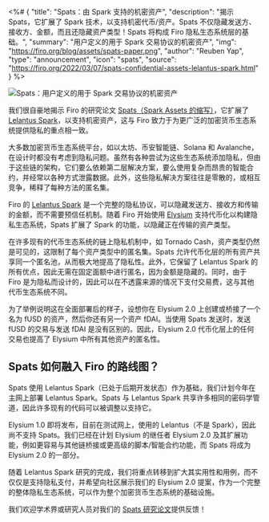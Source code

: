 <%# {
  "title": "Spats：由 Spark 支持的机密资产",
  "description": "揭示 Spats，它扩展了 Spark 技术，以支持机密代币/资产。Spats 不仅隐藏发送方、接收方、金额，而且还隐藏资产类型！Spats 将构成 Firo 隐私生态系统层的基础。",
  "summary": "用户定义的用于 Spark 交易协议的机密资产",
  "img": "https://firo.org/blog/assets/spats-paper.png",
  "author": "Reuben Yap",
  "type": "announcement",
  "icon": "spats",
  "source": "https://firo.org/2022/03/07/spats-confidential-assets-lelantus-spark.html"
} %>

![Spats：用户定义的用于 Spark 交易协议的机密资产](https://firo.org/blog/assets/spats-paper.png#size=1018x866 "Spats：用户定义的用于 Spark 交易协议的机密资产")

我们很自豪地揭示 Firo 的研究论文 [Spats（Spark Assets 的缩写）](https://eprint.iacr.org/2022/288)，它扩展了 [Lelantus Spark](https://eprint.iacr.org/2021/1173)，以支持机密资产，这与 Firo 致力于为更广泛的加密货币生态系统提供隐私的重点相一致。

大多数加密货币生态系统平台，如以太坊、币安智能链、Solana 和 Avalanche，在设计时都没有考虑到隐私问题。虽然有各种尝试为这些生态系统添加隐私，但由于这些链的架构，它们要么依赖第二层解决方案，要么使用复杂而昂贵的智能合约，并经常以各种方式泄露数据。此外，这些隐私解决方案往往是零散的，或相互竞争，稀释了每种方法的匿名集。

Firo 的 [Lelantus Spark](https://mp.weixin.qq.com/s/Dr-6efV-bZyZyns6qSHEKw) 是一个完整的隐私协议，可以隐藏发送方、接收方和传输的金额，而不需要预信任机制。随着 Firo 开始使用 [Elysium](2021-12-22-elysium-testnet-and-gui.html) 支持代币化以构建隐私生态系统，Spats 扩展了 Spark 的功能，以隐藏正在传输的资产类型。

在许多现有的代币生态系统的链上隐私机制中，如 Tornado Cash，资产类型仍然是可见的，这限制了每个资产类型中的匿名集。Spats 允许代币化层的所有资产共享同一个匿名池，从而极大地提高了隐私性。此外，它保留了 Lelantus Spark 的所有优点，因此无需在固定面额中进行匿名，因为金额是隐藏的。同时，由于 Firo 是为隐私而设计的，因此可以在不透露来源的情况下支付交易费，这与其他代币生态系统不同。

为了举例说明这在全面部署后的样子，设想你在 Elysium 2.0 上创建或桥接了一个名为 fUSD 的资产，然后你还有另一个资产 fDAI。当使用 Spats 发送时，发送 fUSD 的交易与发送 fDAI 是没有区别的。因此，Elysium 2.0 代币化层上的任何交易也提高了 Elysium 中所有其他资产的匿名性。

## Spats 如何融入 Firo 的路线图？

Spats 使用 Lelantus Spark（已处于后期开发状态）作为基础，我们计划今年在主网上部署 Lelantus Spark。Spats 与 Lelantus Spark 共享许多相同的密码学管道，因此许多现有的代码可以被调整以支持它。

Elysium 1.0 即将发布，目前在测试网上，使用的 Lelantus（不是 Spark），因此尚不支持 Spats。我们已经在计划 Elysium 的继任者 Elysium 2.0 及其扩展功能，例如更容易与其他链桥接或更高级的脚本/智能合约功能，而 Spats 将成为 Elysium 2.0 的一部分。

随着 Lelantus Spark 研究的完成，我们将重点转移到扩大其实用性和用例，而不仅仅是支持隐私支付，并希望向社区展示我们的 Elysium 2.0 提案，作为一个完整的整体隐私生态系统，可以作为整个加密货币生态系统的基础设施。

我们欢迎学术界或研究人员对我们的 [Spats 研究论文](https://eprint.iacr.org/2022/288)提供反馈！
